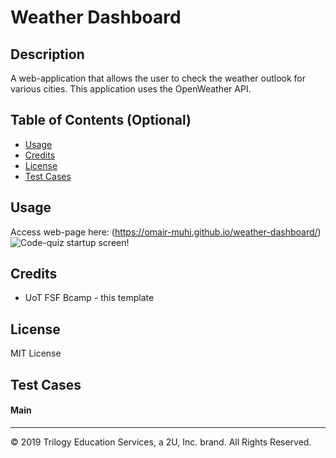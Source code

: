 # Weather Dashboard

## Description 
A web-application that allows the user to check the weather outlook for various cities. This application uses the OpenWeather API.

## Table of Contents (Optional)

* [Usage](#usage)
* [Credits](#credits)
* [License](#license)
* [Test Cases](#test-cases)

## Usage 

Access web-page here: (https://omair-muhi.github.io/weather-dashboard/)
![Code-quiz startup screen!](./assets/images/start-quiz.png)

## Credits

* UoT FSF Bcamp - this template

## License

MIT License

## Test Cases
#### Main

---
© 2019 Trilogy Education Services, a 2U, Inc. brand. All Rights Reserved.
